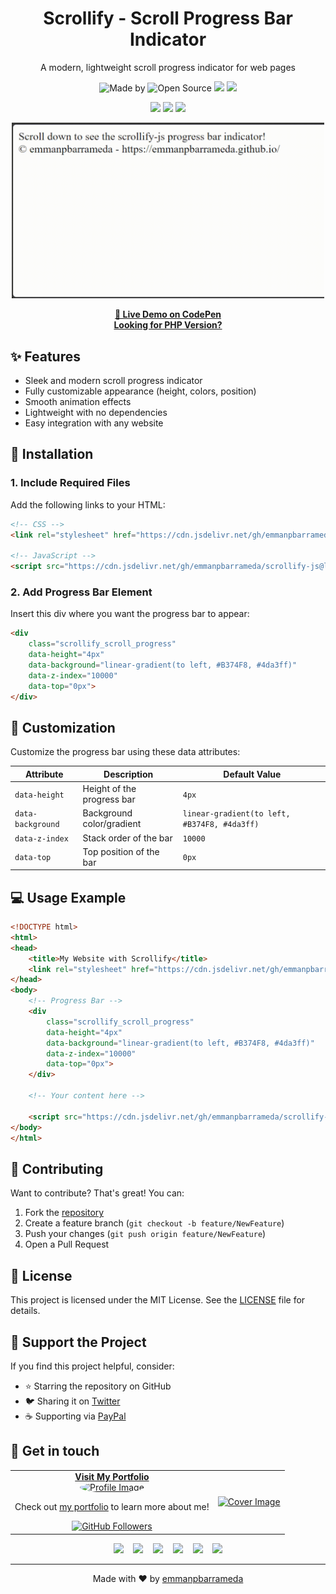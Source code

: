 <h1 align="center">Scrollify - Scroll Progress Bar Indicator</h1>

<p align="center">A modern, lightweight scroll progress indicator for web pages</p>

<p align="center">
  <img alt="Made by" src="https://img.shields.io/badge/MADE_BY-EMMAN_P_BARRAMEDA-1877F2?style=for-the-badge&labelColor=FFFFFF"/>
  <img alt="Open Source" src="https://img.shields.io/badge/OPEN_SOURCE-FE7D37?style=for-the-badge&logo=git&logoColor=white"/>
  <img src="https://img.shields.io/badge/CSS-1E90FF?style=for-the-badge&logo=css&logoColor=black"/>
  <img src="https://img.shields.io/badge/JavaScript-FFD700?style=for-the-badge&logo=javascript&logoColor=black"/>
</p>

<p align="center">
  <img src="https://hits.seeyoufarm.com/api/count/incr/badge.svg?url=https%3A%2F%2Fgithub.com%2Femmanpbarrameda%2Fscrollify-js&count_bg=%233D7CC8&title_bg=%23555555&icon=github.svg&icon_color=%23FFFFFF&title=visitors&edge_flat=true"/>
  <img src="https://img.shields.io/github/followers/emmanpbarrameda.svg?style=social&label=Follow"/>
  <img src="https://img.shields.io/github/license/emmanpbarrameda/scrollify-js.svg?style=flat-square"/>
</p>

<p align="center">
  <img src="https://raw.githubusercontent.com/emmanpbarrameda/scrollify-js/main/preview/preview.gif" width="500" alt="Preview"/>
</p>

<p align="center">
  <a href="https://codepen.io/emmanpbarrameda/pen/emOGzYJ" target="_blank">
    <strong>🔴 Live Demo on CodePen</strong>
  </a>
  <br>
  <a href="https://github.com/emmanpbarrameda/scrollify-php" target="_blank">
    <strong>Looking for PHP Version?</strong>
  </a>
</p>

## ✨ Features

- Sleek and modern scroll progress indicator
- Fully customizable appearance (height, colors, position)
- Smooth animation effects
- Lightweight with no dependencies
- Easy integration with any website

## 🚀 Installation

### 1. Include Required Files

Add the following links to your HTML:

```html
<!-- CSS -->
<link rel="stylesheet" href="https://cdn.jsdelivr.net/gh/emmanpbarrameda/scrollify-js@latest/scrollify-scrollprogress-indicator.css">

<!-- JavaScript -->
<script src="https://cdn.jsdelivr.net/gh/emmanpbarrameda/scrollify-js@latest/scrollify-scrollprogress-indicator.js"></script>
```

### 2. Add Progress Bar Element

Insert this div where you want the progress bar to appear:

```html
<div 
    class="scrollify_scroll_progress" 
    data-height="4px"
    data-background="linear-gradient(to left, #B374F8, #4da3ff)" 
    data-z-index="10000" 
    data-top="0px">
</div>
```

## 🎨 Customization

Customize the progress bar using these data attributes:

| Attribute | Description | Default Value |
|-----------|-------------|---------------|
| `data-height` | Height of the progress bar | `4px` |
| `data-background` | Background color/gradient | `linear-gradient(to left, #B374F8, #4da3ff)` |
| `data-z-index` | Stack order of the bar | `10000` |
| `data-top` | Top position of the bar | `0px` |

## 💻 Usage Example

```html
<!DOCTYPE html>
<html>
<head>
    <title>My Website with Scrollify</title>
    <link rel="stylesheet" href="https://cdn.jsdelivr.net/gh/emmanpbarrameda/scrollify-js@latest/scrollify-scrollprogress-indicator.css">
</head>
<body>
    <!-- Progress Bar -->
    <div 
        class="scrollify_scroll_progress" 
        data-height="4px"
        data-background="linear-gradient(to left, #B374F8, #4da3ff)" 
        data-z-index="10000" 
        data-top="0px">
    </div>

    <!-- Your content here -->

    <script src="https://cdn.jsdelivr.net/gh/emmanpbarrameda/scrollify-js@latest/scrollify-scrollprogress-indicator.js"></script>
</body>
</html>
```

## 🤝 Contributing

Want to contribute? That's great! You can:
1. Fork the [repository](https://github.com/emmanpbarrameda/scrollify-js)
2. Create a feature branch (`git checkout -b feature/NewFeature`)
3. Push your changes (`git push origin feature/NewFeature`)
4. Open a Pull Request

## 📄 License

This project is licensed under the MIT License. See the [LICENSE](LICENSE) file for details.

## 💪 Support the Project

If you find this project helpful, consider:

- ⭐ Starring the repository on GitHub
- 🐦 Sharing it on [Twitter](https://twitter.com/)
- ☕ Supporting via [PayPal](https://paypal.me/emmanpbarrameda)

## 👤 Get in touch

<!-- Social -->
<table width="100%" align="center">
  <tr>
    <td align="center">
      <a href="https://emmanpbarrameda.github.io">
        <strong>Visit My Portfolio</strong>
        <br />
        <img src="https://avatars.githubusercontent.com/u/67356375?v=4" alt="Profile Image" width="180" style="border-radius: 50%;" />
      </a>
      <br />
      <p>Check out <a href="https://emmanpbarrameda.github.io" target="_blank">my portfolio</a> to learn more about me!</p>
      <a href="https://github.com/emmanpbarrameda" target="_blank"><img src="https://img.shields.io/github/followers/emmanpbarrameda.svg?style=social&label=Follow on GitHub&maxAge=2592000" alt="GitHub Followers" /></a>
    </td>
    <td align="center">
      <a href="https://emmanpbarrameda.github.io">
        <img src="https://i.imgur.com/HXUaVAA.png" alt="Cover Image"/>
      </a>
    </td>
  </tr>
</table>

<p align="center">
  <a href="https://emmanpbarrameda.github.io" target="_blank"><img src="https://img.shields.io/badge/My Portfolio-%20-blue?style=for-the-badge&logo=web"></a>
  &nbsp;&nbsp;
  <a href="mailto:emmanuelbarrameda1@gmail.com" target="_blank"><img src="https://img.shields.io/badge/Email-%20-red?style=for-the-badge&logo=gmail"></a>
  &nbsp;&nbsp;
  <a href="https://facebook.com/emmanpbarrameda/" target="_blank"><img src="https://img.shields.io/badge/Facebook-%20-blue?style=for-the-badge&logo=facebook"></a>
  &nbsp;&nbsp;
  <a href="https://t.me/emmanpbarrameda/" target="_blank"><img src="https://img.shields.io/badge/Telegram-%20-blue?style=for-the-badge&logo=telegram"></a>
  &nbsp;&nbsp;
  <a href="https://linkedin.com/in/emmanpbarrameda/" target="_blank"><img src="https://img.shields.io/badge/LinkedIn-%20-blue?style=for-the-badge&logo=linkedin"></a>
  &nbsp;&nbsp;
  <a href="https://github.com/emmanpbarrameda/" target="_blank"><img src="https://img.shields.io/badge/GitHub-%20-black?style=for-the-badge&logo=github"></a>
</p>

------------

<p align="center">Made with ❤️ by <a href="https://emmanpbarrameda.github.io">emmanpbarrameda</a></p>